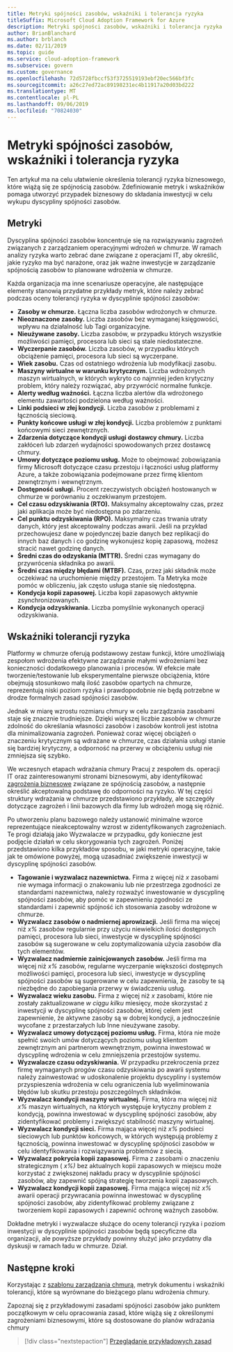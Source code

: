 ```yaml
---
title: Metryki spójności zasobów, wskaźniki i tolerancja ryzyka
titleSuffix: Microsoft Cloud Adoption Framework for Azure
description: Metryki spójności zasobów, wskaźniki i tolerancja ryzyka
author: BrianBlanchard
ms.author: brblanch
ms.date: 02/11/2019
ms.topic: guide
ms.service: cloud-adoption-framework
ms.subservice: govern
ms.custom: governance
ms.openlocfilehash: 72d5728fbccf53f3725519193ebf20ec566bf3fc
ms.sourcegitcommit: a26c27ed72ac89198231ec4b11917a20d03bd222
ms.translationtype: MT
ms.contentlocale: pl-PL
ms.lasthandoff: 09/06/2019
ms.locfileid: "70824030"
---
```

# <a name="resource-consistency-metrics-indicators-and-risk-tolerance"></a>Metryki spójności zasobów, wskaźniki i tolerancja ryzyka

Ten artykuł ma na celu ułatwienie określenia tolerancji ryzyka biznesowego, które wiążą się ze spójnością zasobów. Zdefiniowanie metryk i wskaźników pomaga utworzyć przypadek biznesowy do składania inwestycji w celu wykupu dyscypliny spójności zasobów.

## <a name="metrics"></a>Metryki

Dyscyplina spójności zasobów koncentruje się na rozwiązywaniu zagrożeń związanych z zarządzaniem operacyjnymi wdrożeń w chmurze. W ramach analizy ryzyka warto zebrać dane związane z operacjami IT, aby określić, jakie ryzyko ma być narażone, oraz jak ważne inwestycje w zarządzanie spójnością zasobów to planowane wdrożenia w chmurze.

Każda organizacja ma inne scenariusze operacyjne, ale następujące elementy stanowią przydatne przykłady metryk, które należy zebrać podczas oceny tolerancji ryzyka w dyscyplinie spójności zasobów:

- **Zasoby w chmurze.** Łączna liczba zasobów wdrożonych w chmurze.
- **Nieoznaczone zasoby.** Liczba zasobów bez wymaganej księgowości, wpływu na działalność lub Tagi organizacyjne.
- **Nieużywane zasoby.** Liczba zasobów, w przypadku których wszystkie możliwości pamięci, procesora lub sieci są stale niedostateczne.
- **Wyczerpanie zasobów.** Liczba zasobów, w przypadku których obciążenie pamięci, procesora lub sieci są wyczerpane.
- **Wiek zasobu.** Czas od ostatniego wdrożenia lub modyfikacji zasobu.
- **Maszyny wirtualne w warunku krytycznym.** Liczba wdrożonych maszyn wirtualnych, w których wykryto co najmniej jeden krytyczny problem, który należy rozwiązać, aby przywrócić normalne funkcje.
- **Alerty według ważności.** Łączna liczba alertów dla wdrożonego elementu zawartości podzielona według ważności.
- **Linki podsieci w złej kondycji.** Liczba zasobów z problemami z łącznością sieciową.
- **Punkty końcowe usługi w złej kondycji.** Liczba problemów z punktami końcowymi sieci zewnętrznych.
- **Zdarzenia dotyczące kondycji usługi dostawcy chmury.** Liczba zakłóceń lub zdarzeń wydajności spowodowanych przez dostawcę chmury.
- **Umowy dotyczące poziomu usług.** Może to obejmować zobowiązania firmy Microsoft dotyczące czasu przestoju i łączności usług platformy Azure, a także zobowiązania podejmowane przez firmę klientom zewnętrznym i wewnętrznym.
- **Dostępność usługi.** Procent rzeczywistych obciążeń hostowanych w chmurze w porównaniu z oczekiwanym przestojem.
- **Cel czasu odzyskiwania (RTO).** Maksymalny akceptowalny czas, przez jaki aplikacja może być niedostępna po zdarzeniu.
- **Cel punktu odzyskiwania (RPO).** Maksymalny czas trwania utraty danych, który jest akceptowalny podczas awarii. Jeśli na przykład przechowujesz dane w pojedynczej bazie danych bez replikacji do innych baz danych i co godzinę wykonujesz kopię zapasową, możesz stracić nawet godzinę danych.
- **Średni czas do odzyskania (MTTR).** Średni czas wymagany do przywrócenia składnika po awarii.
- **Średni czas między błędami (MTBF).** Czas, przez jaki składnik może oczekiwać na uruchomienie między przestojem. Ta Metryka może pomóc w obliczeniu, jak często usługa stanie się niedostępna.
- **Kondycja kopii zapasowej.** Liczba kopii zapasowych aktywnie zsynchronizowanych.
- **Kondycja odzyskiwania.** Liczba pomyślnie wykonanych operacji odzyskiwania.

## <a name="risk-tolerance-indicators"></a>Wskaźniki tolerancji ryzyka

Platformy w chmurze oferują podstawowy zestaw funkcji, które umożliwiają zespołom wdrożenia efektywne zarządzanie małymi wdrożeniami bez konieczności dodatkowego planowania i procesów. W efekcie małe tworzenie/testowanie lub eksperymentalne pierwsze obciążenia, które obejmują stosunkowo małą ilość zasobów opartych na chmurze, reprezentują niski poziom ryzyka i prawdopodobnie nie będą potrzebne w drodze formalnych zasad spójności zasobów.

Jednak w miarę wzrostu rozmiaru chmury w celu zarządzania zasobami staje się znacznie trudniejsze. Dzięki większej liczbie zasobów w chmurze zdolność do określania własności zasobów i zasobów kontroli jest istotna dla minimalizowania zagrożeń. Ponieważ coraz więcej obciążeń o znaczeniu krytycznym są wdrażane w chmurze, czas działania usługi stanie się bardziej krytyczny, a odporność na przerwy w obciążeniu usługi nie zmniejsza się szybko.

We wczesnych etapach wdrażania chmury Pracuj z zespołem ds. operacji IT oraz zainteresowanymi stronami biznesowymi, aby identyfikować [zagrożenia biznesowe](business-risks.md) związane ze spójnością zasobów, a następnie określić akceptowalną podstawę do odporności na ryzyko. W tej części struktury wdrażania w chmurze przedstawiono przykłady, ale szczegóły dotyczące zagrożeń i linii bazowych dla firmy lub wdrożeń mogą się różnić.

Po utworzeniu planu bazowego należy ustanowić minimalne wzorce reprezentujące nieakceptowalny wzrost w zidentyfikowanych zagrożeniach. Te progi działają jako Wyzwalacze w przypadku, gdy konieczne jest podjęcie działań w celu skorygowania tych zagrożeń. Poniżej przedstawiono kilka przykładów sposobu, w jaki metryki operacyjne, takie jak te omówione powyżej, mogą uzasadniać zwiększenie inwestycji w dyscyplinę spójności zasobów.

- **Tagowanie i wyzwalacz nazewnictwa.** Firma z więcej niż _x_ zasobami nie wymaga informacji o znakowaniu lub nie przestrzega zgodności ze standardami nazewnictwa, należy rozważyć inwestowanie w dyscyplinę spójności zasobów, aby pomóc w zapewnieniu zgodności ze standardami i zapewnić spójność ich stosowania zasoby wdrożone w chmurze.
- **Wyzwalacz zasobów o nadmiernej aprowizacji.** Jeśli firma ma więcej niż _x%_ zasobów regularnie przy użyciu niewielkich ilości dostępnych pamięci, procesora lub sieci, inwestycje w dyscyplinę spójności zasobów są sugerowane w celu zoptymalizowania użycia zasobów dla tych elementów.
- **Wyzwalacz nadmiernie zainicjowanych zasobów.** Jeśli firma ma więcej niż _x%_ zasobów, regularne wyczerpanie większości dostępnych możliwości pamięci, procesora lub sieci, inwestycje w dyscyplinę spójności zasobów są sugerowane w celu zapewnienia, że zasoby te są niezbędne do zapobiegania przerwy w świadczeniu usług.
- **Wyzwalacz wieku zasobu.** Firma z więcej niż _x_ zasobami, które nie zostały zaktualizowane _w ciągu kilku_ miesięcy, może skorzystać z inwestycji w dyscyplinę spójności zasobów, której celem jest zapewnienie, że aktywne zasoby są w dobrej kondycji, a jednocześnie wycofane z przestarzałych lub Inne nieużywane zasoby.
- **Wyzwalacz umowy dotyczącej poziomu usług.** Firma, która nie może spełnić swoich umów dotyczących poziomu usług klientom zewnętrznym ani partnerom wewnętrznym, powinna inwestować w dyscyplinę wdrożenia w celu zmniejszenia przestojów systemu.
- **Wyzwalacze czasu odzyskiwania.** W przypadku przekroczenia przez firmę wymaganych progów czasu odzyskiwania po awarii systemu należy zainwestować w udoskonalenie projektu dyscypliny i systemów przyspieszenia wdrożenia w celu ograniczenia lub wyeliminowania błędów lub skutku przestoju poszczególnych składników.
- **Wyzwalacz kondycji maszyny wirtualnej.** Firma, która ma więcej niż _x%_ maszyn wirtualnych, na których występuje krytyczny problem z kondycją, powinna inwestować w dyscyplinę spójności zasobów, aby zidentyfikować problemy i zwiększyć stabilność maszyny wirtualnej.
- **Wyzwalacz kondycji sieci.** Firma mająca więcej niż _x%_ podsieci sieciowych lub punktów końcowych, w których występują problemy z łącznością, powinna inwestować w dyscyplinę spójności zasobów w celu identyfikowania i rozwiązywania problemów z siecią.
- **Wyzwalacz pokrycia kopii zapasowej.** Firma z zasobami o znaczeniu strategicznym ( _x%)_ bez aktualnych kopii zapasowych w miejscu może korzystać z zwiększonej nakładu pracy w dyscyplinie spójności zasobów, aby zapewnić spójną strategię tworzenia kopii zapasowych.
- **Wyzwalacz kondycji kopii zapasowej.** Firma mająca więcej niż _x%_ awarii operacji przywracania powinna inwestować w dyscyplinę spójności zasobów, aby zidentyfikować problemy związane z tworzeniem kopii zapasowych i zapewnić ochronę ważnych zasobów.

Dokładne metryki i wyzwalacze służące do oceny tolerancji ryzyka i poziom inwestycji w dyscyplinie spójności zasobów będą specyficzne dla organizacji, ale powyższe przykłady powinny służyć jako przydatny dla dyskusji w ramach ładu w chmurze. Dział.

## <a name="next-steps"></a>Następne kroki

Korzystając z [szablonu zarządzania chmurą](./template.md), metryk dokumentu i wskaźniki tolerancji, które są wyrównane do bieżącego planu wdrożenia chmury.

Zapoznaj się z przykładowymi zasadami spójności zasobów jako punktem początkowym w celu opracowania zasad, które wiążą się z określonymi zagrożeniami biznesowymi, które są dostosowane do planów wdrażania chmury

> [!div class="nextstepaction"]
> [Przeglądanie przykładowych zasad](./policy-statements.md)
